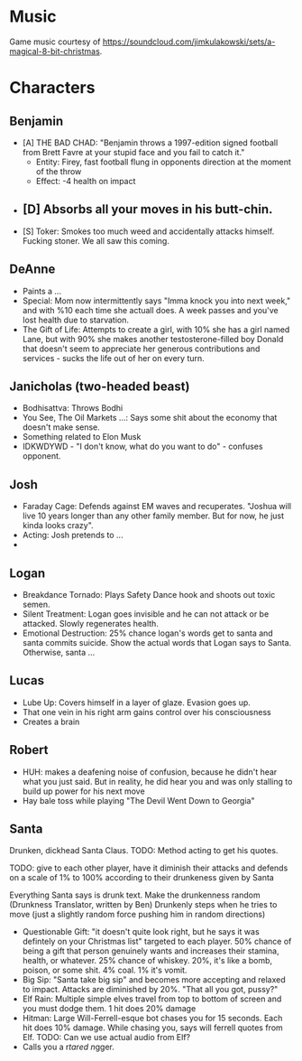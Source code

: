 # Music

Game music courtesy of https://soundcloud.com/jimkulakowski/sets/a-magical-8-bit-christmas.

# Characters

## Benjamin

- [A] THE BAD CHAD: "Benjamin throws a 1997-edition signed football from Brett Favre at your stupid face and you fail to catch it."
    - Entity: Firey, fast football flung in opponents direction at the moment of the throw
    - Effect: -4 health on impact
- [D]  Absorbs all your moves in his butt-chin.
    - 
- [S] 
Toker: Smokes too much weed and accidentally attacks himself. Fucking stoner. We all saw this coming.

## DeAnne

- Paints a ...
- Special: Mom now intermittently says "Imma knock you into next week," and with %10 each time she actuall does.
  A week passes and you've lost health due to starvation.
- The Gift of Life: Attempts to create a girl, with 10% she has a girl named Lane, but with 90% she makes another testosterone-filled boy Donald that doesn't seem to appreciate her generous contributions and services - sucks the life out of her on every turn.

## Janicholas (two-headed beast)

- Bodhisattva: Throws Bodhi 
- You See, The Oil Markets ...: Says some shit about the economy that doesn't
  make sense.
- Something related to Elon Musk
- IDKWDYWD - "I don't know, what do you want to do" - confuses opponent.

## Josh
- Faraday Cage: Defends against EM waves and recuperates. "Joshua will live 10
  years longer than any other family member. But for now, he just kinda looks
  crazy".
- Acting: Josh pretends to ...
- 

## Logan
- Breakdance Tornado: Plays Safety Dance hook and shoots out toxic semen.
- Silent Treatment: Logan goes invisible and he can not attack or be
  attacked. Slowly regenerates health.
- Emotional Destruction: 25% chance logan's words get to santa and santa commits
  suicide. Show the actual words that Logan says to Santa. Otherwise, santa ...

## Lucas
- Lube Up: Covers himself in a layer of glaze. Evasion goes up.
- That one vein in his right arm gains control over his consciousness
- Creates a brain

## Robert
- HUH: makes a deafening noise of confusion, because he didn't hear what you just
  said. But in reality, he did hear you and was only stalling to build up power
  for his next move
- Hay bale toss while playing "The Devil Went Down to Georgia"

## Santa
Drunken, dickhead Santa Claus.
TODO: Method acting to get his quotes.

TODO: give to each other player, have it diminish their attacks and defends on a scale
of 1% to 100% according to their drunkeness given by Santa

Everything Santa says is drunk text. Make the drunkenness random (Drunkness Translator, written by Ben)
Drunkenly steps when he tries to move (just a slightly random force pushing him in random directions)

- Questionable Gift: "it doesn't quite look right, but he says it was defintely on your
  Christmas list" targeted to each player. 50% chance of being a gift that
  person genuinely wants and increases their stamina, health, or whatever. 25%
  chance of whiskey. 20%, it's like a bomb, poison, or some shit. 4% coal. 1%
  it's vomit.
- Big Sip: "Santa take big sip" and becomes more accepting and relaxed to
  impact. Attacks are diminished by 20%. "That all you got, pussy?"
- Elf Rain: Multiple simple elves travel from top to bottom of screen and you
  must dodge them. 1 hit does 20% damage
- Hitman: Large Will-Ferrell-esque bot chases you for 15 seconds. Each hit does
  10% damage. While chasing you, says will ferrell quotes from Elf. TODO: Can we
  use actual audio from Elf?
- Calls you a r*tared n*gger.
